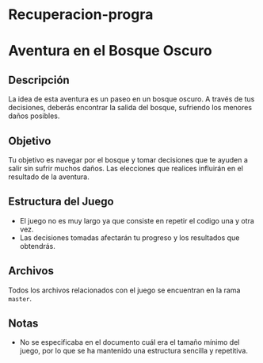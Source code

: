 # Recuperacion-progra
# Aventura en el Bosque Oscuro

## Descripción
La idea de esta aventura es un paseo en un bosque oscuro. A través de tus decisiones, deberás encontrar la salida del bosque, sufriendo los menores daños posibles.

## Objetivo
Tu objetivo es navegar por el bosque y tomar decisiones que te ayuden a salir sin sufrir muchos daños. Las elecciones que realices influirán en el resultado de la aventura.

## Estructura del Juego
- El juego no es muy largo ya que consiste en repetir el codigo una y otra vez.
- Las decisiones tomadas afectarán tu progreso y los resultados que obtendrás.

## Archivos
Todos los archivos relacionados con el juego se encuentran en la rama `master`.

## Notas
- No se especificaba en el documento cuál era el tamaño mínimo del juego, por lo que se ha mantenido una estructura sencilla y repetitiva.

